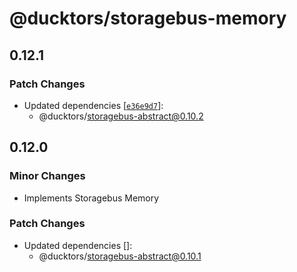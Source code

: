 # @ducktors/storagebus-memory

## 0.12.1

### Patch Changes

- Updated dependencies [[`e36e9d7`](https://github.com/ducktors/storagebus/commit/e36e9d74183b5a1c3fc9920236854abfc6006c45)]:
  - @ducktors/storagebus-abstract@0.10.2

## 0.12.0

### Minor Changes

- Implements Storagebus Memory

### Patch Changes

- Updated dependencies []:
  - @ducktors/storagebus-abstract@0.10.1
